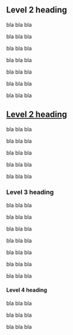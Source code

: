 ## Level 2 heading

bla bla bla

bla bla bla

bla bla bla

bla bla bla

bla bla bla

bla bla bla

bla bla bla

## [Level 2 heading](https://kartones.net)

bla bla bla

bla bla bla

bla bla bla

bla bla bla

bla bla bla

### Level 3 heading

bla bla bla

bla bla bla

bla bla bla

bla bla bla

bla bla bla

bla bla bla

bla bla bla

#### Level 4 heading

bla bla bla

bla bla bla

bla bla bla

